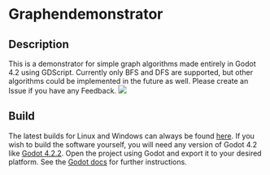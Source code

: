 # Graphendemonstrator

## Description
This is a demonstrator for simple graph algorithms made entirely in Godot 4.2 using GDScript. Currently only BFS and DFS are supported, but other algorithms could be implemented in the future as well. Please create an Issue if you have any Feedback.
![](https://md.fachschaften.org/uploads/71e800c8-253a-41b5-a92a-e3fc44bdeb53.png)

## Build
The latest builds for Linux and Windows can always be found [here](https://uni-bonn.sciebo.de/s/hSFIm3XhwKR4jMA).
If you wish to build the software yourself, you will need any version of Godot 4.2 like [Godot 4.2.2](https://godotengine.org/download/archive/4.2.2-stable/). Open the project using Godot and export it to your desired platform. See the [Godot docs](https://docs.godotengine.org/en/stable/tutorials/export/exporting_projects.html) for further instructions.
